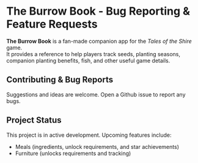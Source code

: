 # The Burrow Book - Bug Reporting & Feature Requests

**The Burrow Book** is a fan-made companion app for the _Tales of the Shire_ game.  
It provides a reference to help players track seeds, planting seasons, companion planting benefits, fish, and other useful game details.

## Contributing & Bug Reports

Suggestions and ideas are welcome.
Open a Github issue to report any bugs.

## Project Status

This project is in active development. Upcoming features include:

- Meals (ingredients, unlock requirements, and star achievements)
- Furniture (unlocks requirements and tracking)


